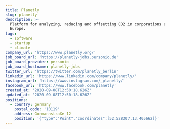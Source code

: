 ```yaml
---
title: Planetly
slug: planetly
description: >-
  Platform for analyzing, reducing and offsetting CO2 in corporations across
  Europe.
tags:
  - software
  - startup
  - climate
company_url: 'https://www.planetly.org/'
job_board_url: 'https://planetly-jobs.personio.de'
job_board_provider: personio
job_board_hostname: planetly-jobs
twitter_url: 'https://twitter.com/planetly_berlin'
linkedin_url: 'https://www.linkedin.com/company/planetly/'
instagram_url: 'https://www.instagram.com/_planetly/'
facebook_url: 'https://www.facebook.com/planetly'
created_at: '2020-09-08T12:50:18.626Z'
updated_at: '2020-09-08T12:50:18.626Z'
positions:
  - country: germany
    postal_code: '10119'
    address: Gormannstraße 12
    position: '{"type":"Point","coordinates":[52.528307,13.405662]}'
---
```


